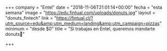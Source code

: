 +++
company = "Entel"
date = "2018-11-06T21:01:14+00:00"
fecha = "esta semana"
image = "https://edu.fintual.com/uploads/donuts.jpg"
layout = "donuts_fintech"
link = "https://fintual.cl/?utm_source=edu&amp;utm_medium=landing&amp;utm_campaign=pizzas"
minimum = "desde $0"
title = "Si trabajas en Entel, queremos mandarte donuts🍩"

+++
